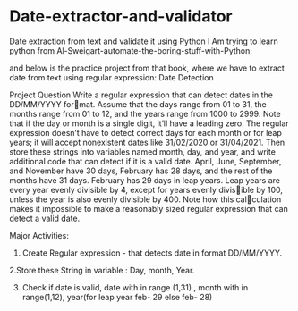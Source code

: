 # Date-extractor-and-validator
Date extraction from text and validate it using Python
I Am trying to learn python from Al-Sweigart-automate-the-boring-stuff-with-Python:

and below is the practice project from that book, where we have to extract date from text using regular expression:
Date Detection

Project Question
Write a regular expression that can detect dates in the DD/MM/YYYY format. Assume that the days range from 01 to 31, the months range from 01 
to 12, and the years range from 1000 to 2999. Note that if the day or month 
is a single digit, it’ll have a leading zero.
The regular expression doesn’t have to detect correct days for each 
month or for leap years; it will accept nonexistent dates like 31/02/2020 or 
31/04/2021. Then store these strings into variables named month, day, and 
year, and write additional code that can detect if it is a valid date. April, 
June, September, and November have 30 days, February has 28 days, and 
the rest of the months have 31 days. February has 29 days in leap years. 
Leap years are every year evenly divisible by 4, except for years evenly divisible by 100, unless the year is also evenly divisible by 400. Note how this calculation makes it impossible to make a reasonably sized regular expression 
that can detect a valid date.

Major Activities:
1. Create Regular expression - that detects date in format DD/MM/YYYY.

2.Store these String in variable : Day, month, Year.

3. Check if date is valid, date with in range (1,31) , month with in range(1,12), year(for leap year feb- 29 else feb- 28)

